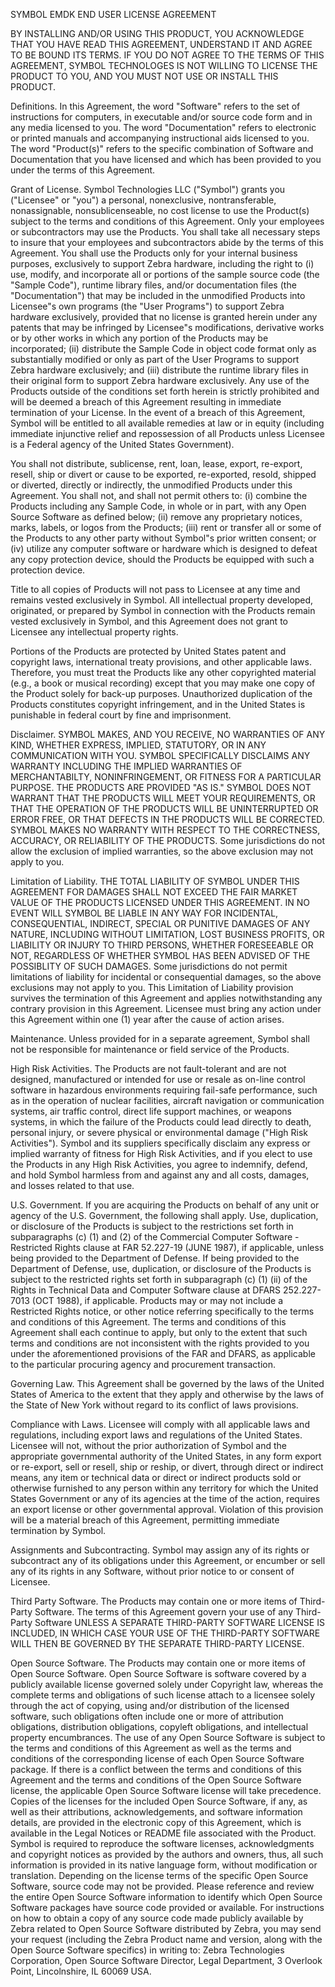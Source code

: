 SYMBOL EMDK END USER LICENSE AGREEMENT

BY INSTALLING AND/OR USING THIS PRODUCT, YOU ACKNOWLEDGE THAT YOU HAVE READ THIS AGREEMENT, UNDERSTAND IT AND AGREE TO BE BOUND ITS TERMS.  IF YOU DO NOT AGREE TO THE TERMS OF THIS AGREEMENT, SYMBOL TECHNOLOGES IS NOT WILLING TO LICENSE THE PRODUCT TO YOU, AND YOU MUST NOT USE OR INSTALL THIS PRODUCT.

Definitions. In this Agreement, the word "Software" refers to the set of instructions for computers, in executable and/or source code form and in any media licensed to you.  The word "Documentation" refers to electronic or printed manuals and accompanying instructional aids licensed to you.  The word "Product(s)" refers to the specific combination of Software and Documentation that you have licensed and which has been provided to you under the terms of this Agreement.

Grant of License.  Symbol Technologies LLC ("Symbol") grants you ("Licensee" or "you") a personal, nonexclusive, nontransferable, nonassignable, nonsublicenseable, no cost license to use the Product(s) subject to the terms and conditions of this Agreement. Only your employees or subcontractors may use the Products. You shall take all necessary steps to insure that your employees and subcontractors abide by the terms of this Agreement. You shall use the Products only for your internal business purposes, exclusively to support Zebra hardware, including the right to (i) use, modify, and incorporate all or portions of the sample source code (the "Sample Code"), runtime library files, and/or documentation files (the "Documentation") that may be included in the unmodified Products into Licensee"s own programs (the "User Programs") to support Zebra hardware exclusively, provided that no license is granted herein under any patents that may be infringed by Licensee"s modifications, derivative works or by other works in which any portion of the Products may be incorporated; (ii) distribute the Sample Code in object code format only as substantially modified or only as part of the User Programs to support Zebra hardware exclusively; and (iii) distribute the runtime library files in their original form to support Zebra hardware exclusively. Any use of the Products outside of the conditions set forth herein is strictly prohibited and will be deemed a breach of this Agreement resulting in immediate termination of your License. In the event of a breach of this Agreement, Symbol will be entitled to all available remedies at law or in equity (including immediate injunctive relief and repossession of all Products unless Licensee is a Federal agency of the United States Government).

You shall not distribute, sublicense, rent, loan, lease, export, re-export, resell, ship or divert or cause to be exported, re-exported, resold, shipped or diverted, directly or indirectly, the unmodified Products under this Agreement. You shall not, and shall not permit others to: (i) combine the Products including any Sample Code, in whole or in part, with any Open Source Software as defined below; (ii) remove any proprietary notices, marks, labels, or logos from the Products; (iii) rent or transfer all or some of the Products to any other party without Symbol"s prior written consent; or (iv) utilize any computer software or hardware which is designed to defeat any copy protection device, should the Products be equipped with such a protection device.

Title to all copies of Products will not pass to Licensee at any time and remains vested exclusively in Symbol. All intellectual property developed, originated, or prepared by Symbol in connection with the Products remain vested exclusively in Symbol, and this Agreement does not grant to Licensee any intellectual property rights.

Portions of the Products are protected by United States patent and copyright laws, international treaty provisions, and other applicable laws.  Therefore, you must treat the Products like any other copyrighted material (e.g., a book or musical recording) except that you may make one copy of the Product solely for back-up purposes. Unauthorized duplication of the Products constitutes copyright infringement, and in the United States is punishable in federal court by fine and imprisonment.

Disclaimer.   SYMBOL MAKES, AND YOU RECEIVE, NO WARRANTIES OF ANY KIND, WHETHER EXPRESS, IMPLIED, STATUTORY, OR IN ANY COMMUNICATION WITH YOU.  SYMBOL SPECIFICALLY DISCLAIMS ANY WARRANTY INCLUDING THE IMPLIED WARRANTIES OF MERCHANTABILTY, NONINFRINGEMENT, OR FITNESS FOR A PARTICULAR PURPOSE.  THE PRODUCTS ARE PROVIDED "AS IS." SYMBOL DOES NOT WARRANT THAT THE PRODUCTS WILL MEET YOUR REQUIREMENTS, OR THAT THE OPERATION OF THE PRODUCTS WILL BE UNINTERRUPTED OR ERROR FREE, OR THAT DEFECTS IN THE PRODUCTS WILL BE CORRECTED.  SYMBOL MAKES NO WARRANTY WITH RESPECT TO THE CORRECTNESS, ACCURACY, OR RELIABILITY OF THE PRODUCTS. Some jurisdictions do not allow the exclusion of implied warranties, so the above exclusion may not apply to you.

Limitation of Liability. THE TOTAL LIABILITY OF SYMBOL UNDER THIS AGREEMENT FOR DAMAGES SHALL NOT EXCEED THE FAIR MARKET VALUE OF THE PRODUCTS LICENSED UNDER THIS AGREEMENT.  IN NO EVENT WILL SYMBOL BE LIABLE IN ANY WAY FOR INCIDENTAL, CONSEQUENTIAL, INDIRECT, SPECIAL OR PUNITIVE DAMAGES OF ANY NATURE, INCLUDING WITHOUT LIMITATION, LOST BUSINESS PROFITS, OR LIABILITY OR INJURY TO THIRD PERSONS, WHETHER FORESEEABLE OR NOT, REGARDLESS OF WHETHER SYMBOL HAS BEEN ADVISED OF THE POSSIBLITY OF SUCH DAMAGES. Some jurisdictions do not permit limitations of liability for incidental or consequential damages, so the above exclusions may not apply to you.  This Limitation of Liability provision survives the termination of this Agreement and applies notwithstanding any contrary provision in this Agreement.  Licensee must bring any action under this Agreement within one (1) year after the cause of action arises.

Maintenance. Unless provided for in a separate agreement, Symbol shall not be responsible for maintenance or field service of the Products.

High Risk Activities.  The Products are not fault-tolerant and are not designed, manufactured or intended for use or resale as on-line control software in hazardous environments requiring fail-safe performance, such as in the operation of nuclear facilities, aircraft navigation or communication systems, air traffic control, direct life support machines, or weapons systems, in which the failure of the Products could lead directly to death, personal injury, or severe physical or environmental damage ("High Risk Activities").  Symbol and its suppliers specifically disclaim any express or implied warranty of fitness for High Risk Activities, and if you elect to use the Products in any High Risk Activities, you agree to indemnify, defend, and hold Symbol harmless from and against any and all costs, damages, and losses related to that use.

U.S. Government.  If you are acquiring the Products on behalf of any unit or agency of the U.S. Government, the following shall apply.  Use, duplication, or disclosure of the Products is subject to the restrictions set forth in subparagraphs (c) (1) and (2) of the Commercial Computer Software - Restricted Rights clause at FAR 52.227-19 (JUNE 1987), if applicable, unless being provided to the Department of Defense.  If being provided to the Department of Defense, use, duplication, or disclosure of the Products is subject to the restricted rights set forth in subparagraph (c) (1) (ii) of the Rights in Technical Data and Computer Software clause at DFARS 252.227-7013 (OCT 1988), if applicable.  Products may or may not include a Restricted Rights notice, or other notice referring specifically to the terms and conditions of this Agreement.  The terms and conditions of this Agreement shall each continue to apply, but only to the extent that such terms and conditions are not inconsistent with the rights provided to you under the aforementioned provisions of the FAR and DFARS, as applicable to the particular procuring agency and procurement transaction.

Governing Law.  This Agreement shall be governed by the laws of the United States of America to the extent that they apply and otherwise by the laws of the State of New York without regard to its conflict of laws provisions.

Compliance with Laws.  Licensee will comply with all applicable laws and regulations, including export laws and regulations of the United States.  Licensee will not, without the prior authorization of Symbol and the appropriate governmental authority of the United States, in any form export or re-export, sell or resell, ship or reship, or divert, through direct or indirect means, any item or technical data or direct or indirect products sold or otherwise furnished to any person within any territory for which the United States Government or any of its agencies at the time of the action, requires an export license or other governmental approval.  Violation of this provision will be a material breach of this Agreement, permitting immediate termination by Symbol.

Assignments and Subcontracting.  Symbol may assign any of its rights or subcontract any of its obligations under this Agreement, or encumber or sell any of its rights in any Software, without prior notice to or consent of Licensee.

Third Party Software.  The Products may contain one or more items of Third-Party Software. The terms of this Agreement govern your use of any Third-Party Software UNLESS A SEPARATE THIRD-PARTY SOFTWARE LICENSE IS INCLUDED, IN WHICH CASE YOUR USE OF THE THIRD-PARTY SOFTWARE WILL THEN BE GOVERNED BY THE SEPARATE THIRD-PARTY LICENSE.

Open Source Software. The Products may contain one or more items of Open Source Software. Open Source Software is software covered by a publicly available license governed solely under Copyright law, whereas the complete terms and obligations of such license attach to a licensee solely through the act of copying, using and/or distribution of the licensed software, such obligations often include one or more of attribution obligations, distribution obligations, copyleft obligations, and intellectual property encumbrances. The use of any Open Source Software is subject to the terms and conditions of this Agreement as well as the terms and conditions of the corresponding license of each Open Source Software package.  If there is a conflict between the terms and conditions of this Agreement and the terms and conditions of the Open Source Software license, the applicable Open Source Software license will take precedence. Copies of the licenses for the included Open Source Software, if any, as well as their attributions, acknowledgements, and software information details, are provided in the electronic copy of this Agreement, which is available in the Legal Notices or README file associated with the Product. Symbol is required to reproduce the software licenses, acknowledgments and copyright notices as provided by the authors and owners, thus, all such information is provided in its native language form, without modification or translation. Depending on the license terms of the specific Open Source Software, source code may not be provided. Please reference and review the entire Open Source Software information to identify which Open Source Software packages have source code provided or available.  For instructions on how to obtain a copy of any source code made publicly available by Zebra related to Open Source Software distributed by Zebra, you may send your request (including the Zebra Product name and version, along with the Open Source Software specifics) in writing to: Zebra Technologies Corporation, Open Source Software Director, Legal Department, 3 Overlook Point, Lincolnshire, IL  60069 USA.
